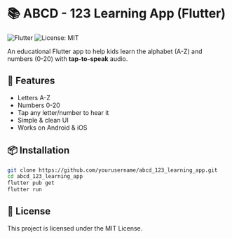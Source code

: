 # 📚 ABCD - 123 Learning App (Flutter)

![Flutter](https://img.shields.io/badge/Flutter-v3.x-blue)
![License: MIT](https://img.shields.io/badge/License-MIT-yellow.svg)

An educational Flutter app to help kids learn the alphabet (A-Z) and numbers (0-20) with **tap-to-speak** audio.

## 🚀 Features
- Letters A-Z
- Numbers 0-20
- Tap any letter/number to hear it
- Simple & clean UI
- Works on Android & iOS

## 📦 Installation
```bash
git clone https://github.com/yourusername/abcd_123_learning_app.git
cd abcd_123_learning_app
flutter pub get
flutter run
```

## 📜 License
This project is licensed under the MIT License.
